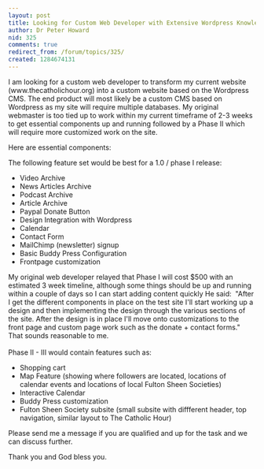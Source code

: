 ```yaml
---
layout: post
title: Looking for Custom Web Developer with Extensive Wordpress Knowledge
author: Dr Peter Howard
nid: 325
comments: true
redirect_from: /forum/topics/325/
created: 1284674131
---
```

<p>I am looking for a custom web developer to transform my current website (www.thecatholichour.org) into a custom website based on the Wordpress CMS. The end product will most likely be a custom CMS based on Wordpress as my site will require multiple databases. My original webmaster is too tied up to work within my current timeframe of 2-3 weeks to get essential components up and running followed by a Phase II which will require more customized work on the site.&nbsp;</p>
<p>Here are essential components:</p>
<p>The following feature set would be best for a 1.0 / phase I release:</p>
<ul>
<li>Video Archive</li>
<li>News Articles Archive</li>
<li>Podcast Archive</li>
<li>Article Archive</li>
<li>Paypal Donate Button</li>
<li>Design Integration with Wordpress</li>
<li>Calendar</li>
<li>Contact Form</li>
<li>MailChimp (newsletter) signup</li>
<li>Basic Buddy Press Configuration</li>
<li>Frontpage customization</li>
</ul>
<p>My original web developer relayed that Phase I will cost $500 with an estimated 3 week timeline, although some things should be up and running within a couple of days so I can start adding content quickly He said: &nbsp;&quot;After I get the different components in place on the test site I&#39;ll start working up a design and then implementing the design through the various sections of the site. After the design is in place I&#39;ll move onto customizations to the front page and custom page work such as the donate + contact forms.&quot; That sounds reasonable to me.<br />
<br />
Phase II - III would contain features such as:</p>
<ul>
<li>Shopping cart</li>
<li>Map Feature (showing where followers are located, locations of calendar events and locations of local Fulton Sheen Societies)</li>
<li>Interactive Calendar</li>
<li>Buddy Press customization</li>
<li>Fulton Sheen Society subsite (small subsite with diffferent header, top navigation, similar layout to The Catholic Hour)</li>
</ul>
<p>Please send me a message if you are qualified and up for the task and we can discuss further.</p>
<p>Thank you and God bless you.</p>
